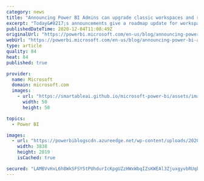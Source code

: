 ```yaml
---
category: news
title: "Announcing Power BI Admins can upgrade classic workspaces and roadmap update"
excerpt: "Today&#8217;s announcements give a roadmap update for workspace upgrade, content pack deprecation, and announce new tools for Power BI Admins to upgrading classic workspaces through the admin portal. \r\n\r\nAnnouncements:\r\n\r\nWorkspace upgrade has reached general availability.\r\nWe’ve started to roll-out"
publishedDateTime: 2020-12-04T11:08:49Z
originalUrl: "https://powerbi.microsoft.com/en-us/blog/announcing-power-bi-admins-can-upgrade-classic-workspaces-and-roadmap-update/"
webUrl: "https://powerbi.microsoft.com/en-us/blog/announcing-power-bi-admins-can-upgrade-classic-workspaces-and-roadmap-update/"
type: article
quality: 84
heat: 84
published: true

provider:
  name: Microsoft
  domain: microsoft.com
  images:
    - url: "https://smartableai.github.io/microsoft-power-bi/assets/images/organizations/microsoft.com-50x50.jpg"
      width: 50
      height: 50

topics:
  - Power BI

images:
  - url: "https://powerbiblogscdn.azureedge.net/wp-content/uploads/2020/12/workspace-upgrade-admin-in-progress.png"
    width: 3838
    height: 2019
    isCached: true

secured: "LAMBVvHxL6h8WkSFSY5tPUhdurIcKpgUZzHWxWbqIZsKWEAl3ZjuxgyvbRUqbbzwDC2u/53ci31v/FRkBD6NfQ6PNtk9zqrpJRRt7HLBlXC4bsOUVAzwfigzq5Zgk3SejOvgTEN3M+YskIrwKmcuAsCUtI+urOmG+vFb5qrIx+D47U9vd/B1efKz7acCi1uF41aRFu/Hlvl/XLlnZxWHC7yexh7RCiKbGvQ8FjkOXZhPObPwWs0Bk/qR+7XmDyJmjfbBHX/8uRk7yywanK2MuK8/a18XUAum+EbkOVgY7mHzgGj2C1bgaGD+H4FrMxXs8CuANEgIQXKOBbFDMjP3Ilpp1e+9iauUBI8TMheIbPE=;QBbkP4WaSbUQBNdJHJxt5Q=="
---
```


